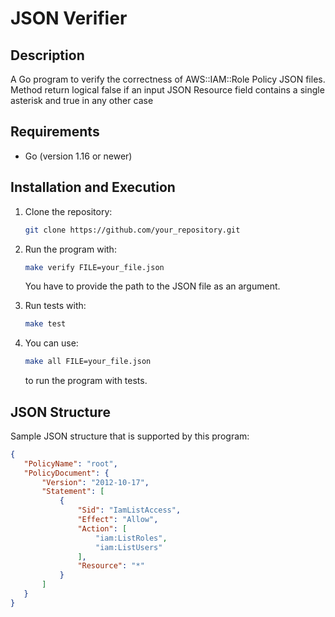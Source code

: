 # JSON Verifier

## Description

A Go program to verify the correctness of AWS::IAM::Role Policy JSON files. 
Method return logical false if an input JSON Resource field contains a single asterisk and true in any other case

## Requirements

- Go (version 1.16 or newer)

## Installation and Execution

1. Clone the repository:

    ```bash
    git clone https://github.com/your_repository.git
    ```

2. Run the program with:

    ```bash
    make verify FILE=your_file.json
    ```
   You have to provide the path to the JSON file as an argument.


3. Run tests with:

    ```bash
    make test
    ```
4. You can use:
    ```bash
    make all FILE=your_file.json
    ```
    to run the program with tests.
    





## JSON Structure

Sample JSON structure that is supported by this program:

```json
{
   "PolicyName": "root",
   "PolicyDocument": {
       "Version": "2012-10-17",
       "Statement": [
           {
               "Sid": "IamListAccess",
               "Effect": "Allow",
               "Action": [
                   "iam:ListRoles",
                   "iam:ListUsers"
               ],
               "Resource": "*"
           }
       ]
   }
}
